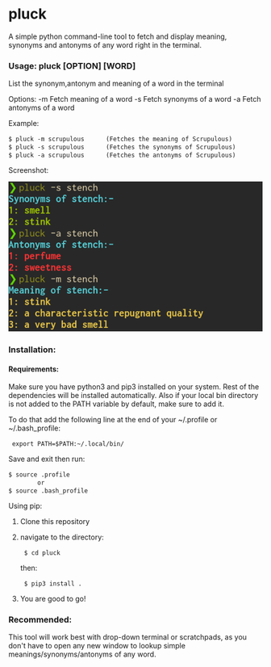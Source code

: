 # pluck
A simple python command-line tool to fetch and display meaning, synonyms and antonyms of any word right in the terminal.

### Usage: pluck [OPTION] [WORD] 

List the synonym,antonym and meaning of a word in the terminal

Options:
    -m                  Fetch meaning of a word
    -s                  Fetch synonyms of a word
    -a                  Fetch antonyms of a word

Example:
    
    $ pluck -m scrupulous      (Fetches the meaning of Scrupulous)
    $ pluck -s scrupulous      (Fetches the synonyms of Scrupulous)
    $ pluck -a scrupulous      (Fetches the antonyms of Scrupulous)

Screenshot:

![example](.github/example.png)



### Installation:

#### Requirements:
    
Make sure you have python3 and pip3 installed on your system.
Rest of the dependencies will be installed automatically.
Also if your local bin directory is not added to the PATH variable
by default, make sure to add it.

To do that add the following line at the end of your ~/.profile or ~/.bash_profile:

     export PATH=$PATH:~/.local/bin/
    
Save and exit then run:
    
    $ source .profile
            or
    $ source .bash_profile
         

Using pip:
    
1. Clone this repository
2. navigate to the directory:
    
        $ cd pluck

   then:

        $ pip3 install .

3. You are good to go!

### Recommended:
    
 This tool will work best with drop-down terminal or scratchpads, as you don't have to open any new
 window to lookup simple meanings/synonyms/antonyms of any word.

